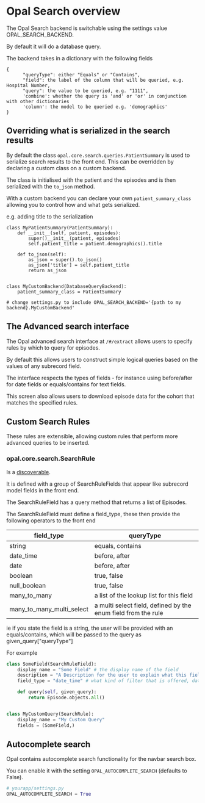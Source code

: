 # Opal Search overview

The Opal Search backend is switchable using the settings value OPAL_SEARCH_BACKEND.

By default it will do a database query.

The backend takes in a dictionary with the following fields

```
{
      "queryType": either "Equals" or "Contains",
      "field": the label of the column that will be queried, e.g. Hospital Number,
      "query": the value to be queried, e.g. "1111",
      'combine': whether the query is 'and' or 'or' in conjunction with other dictionaries
      'column': the model to be queried e.g. 'demographics'
}
```

## Overriding what is serialized in the search results
By default the class `opal.core.search.queries.PatientSummary` is used to serialize search results to the front end. This can be overridden by declaring a custom class on a custom backend.

The class is initialised with the patient and the episodes and is then serialized with the `to_json` method.

With a custom backend you can declare your own `patient_summary_class` allowing you to control how and what gets serialized.


e.g. adding title to the serialization

```
class MyPatientSummary(PatientSummary):
    def __init__(self, patient, episodes):
        super()__init__(patient, episodes)
        self.patient_title = patient.demographics().title

    def to_json(self):
        as_json = super().to_json()
        as_json['title'] = self.patient_title
        return as_json


class MyCustomBackend(DatabaseQueryBackend):
    patient_summary_class = PatientSummary

# change settings.py to include OPAL_SEARCH_BACKEND='{path to my backend}.MyCustomBackend'
```



## The Advanced search interface

The Opal advanced search interface at `/#/extract` allows users to specify rules
by which to query for episodes.

By default this allows users to construct simple logical queries based on the
values of any subrecord field.

The interface respects the types of fields - for instance using before/after for
date fields or equals/contains for text fields.

This screen also allows users to download episode data for the cohort that matches
the specified rules.

## Custom Search Rules

These rules are extensible, allowing custom rules that perform more advanced
queries to be inserted.

### opal.core.search.SearchRule

Is a [discoverable](../guides/discoverable.md).

It is defined with a group of SearchRuleFields that appear like subrecord model
fields in the front end.

The SearchRuleField has a query method that returns a list of Episodes.

The SearchRuleField must define a field_type, these then provide the following
operators to the front end

|  field_type | queryType   |
|---|---|
|  string | equals, contains  |
|  date_time | before, after  |
|  date | before, after  |
|  boolean | true, false  |
|  null_boolean | true, false  |
|  many_to_many | a list of the lookup list for this field  |
|  many_to_many_multi_select | a multi select field, defined by the enum field from the rule  |

ie if you state the field is a string, the user will be provided with an
equals/contains, which will be passed to the query as given_query["queryType"]



For example

```python
class SomeField(SearchRuleField):
    display_name = "Some Field" # the display name of the field
    description = "A Description for the user to explain what this field means"
    field_type = "date_time" # what kind of filter that is offered, datetime will off before and after

    def query(self, given_query):
        return Episode.objects.all()


class MyCustomQuery(SearchRule):
    display_name = "My Custom Query"
    fields = (SomeField,)
```

## Autocomplete search

Opal contains autocomplete search functionality for the navbar search box.

You can enable it with the setting `OPAL_AUTOCOMPLETE_SEARCH` (defaults to False).

```python
# yourapp/settings.py
OPAL_AUTOCOMPLETE_SEARCH = True
```
